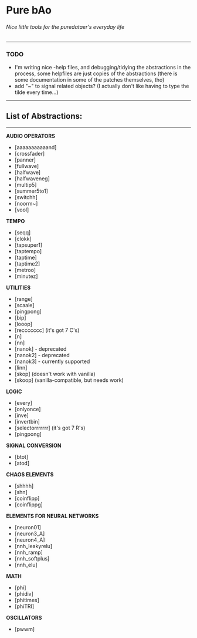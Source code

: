 # Pure bAo
###### _Nice little tools for the puredataer's everyday life_
---

### TODO
  * I'm writing nice -help files, and debugging/tidying the abstractions in the process, some helpfiles are just copies of the abstractions (there is some documentation in some of the patches themselves, tho)
  * add "~" to signal related objects? (I actually don't like having to type the tilde every time...)

---

## List of Abstractions:

---

**AUDIO OPERATORS**
* [aaaaaaaaaaand]
* [crossfader]
* [panner]
* [fullwave]
* [halfwave]
* [halfwaveneg]
* [multip5]
* [summer5to1]
* [switchh]
* [noorm~]
* [vool]


**TEMPO**
* [seqq]
* [clokk]
* [tapsuper1]
* [taptempo]
* [taptime]
* [taptime2]
* [metroo]
* [minutez]

**UTILITIES**
* [range]
* [scaale]
* [pingpong]
* [bip]
* [looop]
* [reccccccc] (it's got 7 C's)
* [n]
* [nn]
* [nanok] - deprecated
* [nanok2] - deprecated
* [nanok3] - currently supported
* [linn]
* [skop] (doesn't work with vanilla)
* [skoop] (vanilla-compatible, but needs work)


**LOGIC**
* [every]
* [onlyonce]
* [inve]
* [invertbin]
* [selectorrrrrrr] (it's got 7 R's)
* [pingpong]

**SIGNAL CONVERSION**
* [btot]
* [atod]

**CHAOS ELEMENTS**
* [shhhh]
* [shn]
* [coinflipp]
* [coinflippg]

**ELEMENTS FOR NEURAL NETWORKS**
* [neuron01]
* [neuron3_A]
* [neuron4_A]
* [nnh_leakyrelu]
* [nnh_ramp]
* [nnh_softplus]
* [nnh_elu]

**MATH**
* [phi]
* [phidiv]
* [phitimes]
* [phiTRI]

**OSCILLATORS**
* [pwwm]
